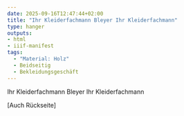 ```yaml
---
date: 2025-09-16T12:47:44+02:00
title: "Ihr Kleiderfachmann Bleyer Ihr Kleiderfachmann"
type: hanger
outputs:
- html
- iiif-manifest
tags:
  - "Material: Holz"
  - Beidseitig
  - Bekleidungsgeschäft
---
```

Ihr Kleiderfachmann
Bleyer
Ihr Kleiderfachmann

[Auch Rückseite]
